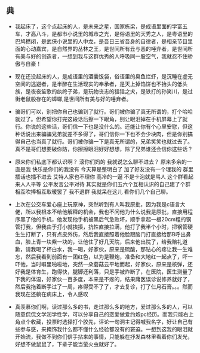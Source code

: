 ## 典

- 我起床了，这个点起床的人，是未来之星，国家栋梁，是成语里面的学富五车，才高八斗，是都市小说里的城市之光，是俗语里的天秀之人，是粤语里的巴鸠撚闭，是武侠小说里的人中龙，是吾日三省吾身的自律者，是相亲节目里面的心动嘉宾，是自然界的丛林之王，是世间所有丑与恶的唾弃者，是世间所有美与好的创造者，一想到我与这群优秀的人呼吸同一股空气，我就忍不住骄傲与自豪！  

- 现在还没起床的人，是成语里的酒囊饭袋，俗语里的臭鱼烂虾，是沉睡在虚无空间的逃避者，是半醉在生活现实的奉承者，是天上掉馅饼也不抬头的低头族，是夜夜笙歌的纨绔子弟，是玩物丧志的狺狺之犬，是铁打的孙笑川，是过街老鼠般存在的蟑螂,是世间所有美与好的唾弃者。


- 骗哥们可以，别把你自己也骗到了就行。哥们被你骗了真无所谓的，打个哈哈就过了。但希望你打完这段话后擦一下眼角，别让眼泪掉在手机屏幕上了就行。你说的这些话，哥们信一下也是没什么的。还能让你有个心里安慰，但这种话说出来骗骗兄弟就差不多得了，哥们信你一下也不会少块肉，但是你别搞得自己也当真了就行。哥们被你骗一下是真无所谓的，兄弟笑笑也就过去了。真不是哥们想要破你防，你擦擦眼泪好好想想，除了兄弟谁还会信你这些话？  


- 原来你们私底下都认识啊？ 滚你们妈的 我就说怎么聊不进去？ 原来多余的一直是我 快乐是你们的我没有 今天算是整明白了 加了好友没有一个理我的 群里插话也插不进去 艾特人家也不理你 高冷的一逼 不是卡泡就是骂人 这个群看起来人人平等 公平发言公平对待 其实就是你们五六个互相认识的自己建了个群相互吹捧相互取暖罢了 我不退群 我就呆在这儿 看你们几个自己聊。


- 上次在公交车爱心座上玩原神，突然听到有人叫我原批，因为我是c语言大佬，所以我根本不给他解释的机会，我也不问他为什么说我是原批，直接用程序黑了他的手机，他发现他手机被黑后气急败坏，顺手拿起一根20cm粗的钢管打我，但我由于打小就挨揍，抗性直接拉满，他打了我半个小时，把钢管硬生生打断了，只有点皮外伤，然后我直接照着他脸跟脑门打直接给那B呼出鼻血，脸上青一块紫一块的，让他住了好几天院，后来他出院了，给我赔礼道歉，请我喝了杯白水，我一喝，好家伙，原来是硫酸，那钻心的疼让我一生难忘，然后我看到前面有一团红色，以为是鞭炮，准备和大地红一起点了，吓一吓他，当时噼里啪啦地，突然一朵蘑菇云平地而起，好家伙，原来是核弹，还好我是体育生，跑得快，腿脚还利落，只是手被炸断了，在医院，医生测量了下我的体温，好家伙一百多度，本来是不疼的，结果庸医误诊说修养就好了，然后我拖着断手过了一周，疼得受不了了，才去复诊，打了仨月石膏。。。然而我现在还躺在病床上，令人感叹

- 真羡慕你们啊，读过那么多的书，走过那么多的地方，爱过那么多的人，可以随意侃侃文学润学性学，可以分享自己的恋爱做爱约炮pc经历。而我只能右上角点个收藏，投票时选择打个胶先，评论一句洞主记得喊我名字，好让自己有些参与感，来掩饰我什么都不懂什么经验都没有的窘迫。一想到这我的眼泪就开始流，我做不到你们信手拈来的事情，只能躲在抒发森林里看着你们发光，好想不做鼠鼠了，下辈子能当萤火虫就好了。